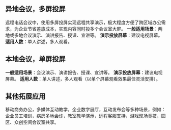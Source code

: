 ## 异地会议，多屏投屏
远程电话会议中，使用多屏投屏实现远程共享演示，极大程度方便了跨区域办公需求，为企业节省差旅成本，实现内容同时投多个会议室大屏。
**一般适用场景**：两地或多地会议演示、演讲报告、授课、宣讲等。
**演示投放屏幕**：建议电视屏幕。
**适用人数**：单人讲述，多人观看。


## 本地会议，单屏投屏
**一般适用场景**：会议演示、演讲报告、授课、宣讲等。
**演示投放屏幕**：建议电视屏幕。
**适用人数**：单人讲述，多人观看（以单个屏幕观看效果最佳灵活安排）。

## 其他拓展应用
移动商务办公，多媒体互动教学，企业数字展厅，互动发布会等多种场景，例如：企业员工培训，病房多地会诊，教室教学演示，远程客服支持，游戏现场竞技，园区、众创空间会议室共享。


